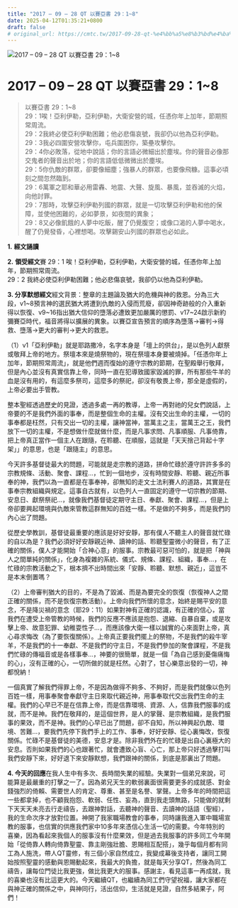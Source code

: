 ```yaml
---
title: "2017 – 09 – 28 QT 以賽亞書 29：1~8"
date: 2025-04-12T01:35:21+0800
draft: false
# original_url: https://cmtc.tw/2017-09-28-qt-%e4%bb%a5%e8%b3%bd%e4%ba%9e%e6%9b%b8-29%ef%bc%9a18
---
```


![2017 – 09 – 28 QT 以賽亞書 29：1~8](/images/qt.jpg   "2017 – 09 – 28 QT 以賽亞書 29：1~8")

# 2017 – 09 – 28 QT 以賽亞書 29：1~8

> 以賽亞書 29：1~8  
> 29：1唉！亞利伊勒，亞利伊勒，大衛安營的城，任憑你年上加年，節期照常周流。  
> 29：2我終必使亞利伊勒困難；他必悲傷哀號，我卻仍以他為亞利伊勒。  
> 29：3我必四圍安營攻擊你，屯兵圍困你，築壘攻擊你。  
> 29：4你必敗落，從地中說話；你的言語必微細出於塵埃。你的聲音必像那交鬼者的聲音出於地；你的言語低低微微出於塵埃。  
> 29：5你仇敵的群眾，卻要像細塵；強暴人的群眾，也要像飛糠。這事必頃刻之間忽然臨到。  
> 29：6萬軍之耶和華必用雷轟、地震、大聲、旋風、暴風，並吞滅的火焰，向他討罪。  
> 29：7那時，攻擊亞利伊勒列國的群眾，就是一切攻擊亞利伊勒和他的保障，並使他困難的，必如夢景，如夜間的異象；  
> 29：8又必像飢餓的人夢中吃飯，醒了仍覺腹空；或像口渴的人夢中喝水，醒了仍覺發昏，心裡想喝。攻擊錫安山列國的群眾也必如此。

**1.** **經文誦讀**

**2.** **領受經文**賽 29：1 唉！亞利伊勒，亞利伊勒，大衛安營的城，任憑你年上加年，節期照常周流。  
29：2 我終必使亞利伊勒困難；他必悲傷哀號，我卻仍以他為亞利伊勒。

**3. 分享默想經文**經文背景：整章的主題論及猶大的危機與神的救恩。分為三大段，v1~8預言神的選民猶大將遭到仇敵的入侵而荒廢，卻因神奇跡般的介入重新得以恢復、v9~16指出猶大信仰的墮落必遭致更加嚴厲的懲罰、v17~24啟示新約彌賽亞時代，福音將得以擴展的異象。以賽亞宣告預言的順序為墮落→審判→得救、墮落→更大的審判→更大的救恩。

（1）v1「亞利伊勒」就是耶路撒冷，名字本身是「壇上的供台」，是以色列人獻祭或敬拜上帝的地方。祭壇本來是燒祭物的，現在祭壇本身要被燒掉。「任憑你年上加年，節期照常周流」，就是他們週而復始的遵守宗教的節期，在聖殿舉行敬拜，但是內心並沒有真實信靠上帝，同時一直在犯導致國家毀滅的罪，所有那些牛羊的血是沒有用的，有這麼多祭司，這麼多的祭祀，卻沒有敬畏上帝，那全是虛假的，上帝必要出手管教。

整本聖經透過歷史的見證，透過多處一再的教導，上帝一再對祂的兒女們說話，上帝要的不是我們外面的事奉，而是整個生命的主權。沒有交出生命的主權，一切的事奉都是枉然，只有交出一切的主權，讓神當神，當萬主之主，當萬王之王，我們放下一切的主權，不是想做什麼就做什麼，而是凡事求問、凡事順服、凡事倚靠，把上帝真正當作一個主人在跟隨，在聆聽、在順服，這就是「天天捨己背起十字架」」的意思，也是「跟隨主」的意思。

今天許多基督徒最大的問題，可能就是走宗教的道路，拼命忙碌於遵守許許多多的宗教規條、活動、聚會、課程…，忙到一個地步，沒有時間安靜、聆聽、親近所事奉的神，我們以為一直都是在事奉神，卻無知的走文士法利賽人的道路，其實是在事奉宗教組織與規定。這事自古就有，以色列人一直固定的遵守一切宗教的節期、安息日、獻祭祭祀…，就像我們基督徒定期守主日、奉獻、聚會、課程…，但是上帝卻要興起環境與仇敵來管教這群無知的百姓一樣。不是做的不夠多，而是我們的內心出了問題。

從歷史學教訓，基督徒最重要的應該是好好安靜，那有僕人不聽主人的聲音就忙碌的自以為是？我們必須好好安靜親近神、讀神的話、聆聽聖靈微小的聲音，有了正確的關係，僕人才能開始「合神心意」的服事。宗教最可惡可怕的，就是把「神與人之間單純的關係」，化身為複雜的系統、儀式、規條、課程、組織，事奉…，在忙碌的宗教活動之下，根本擠不出時間出來「安靜、聆聽、默想、親近」，這豈不是本末倒置嗎？

（2）上帝審判猶大的目的，不是為了毀滅、而是為要完全的恢復（恢復神人之間正確的關係，而不是恢復宗教活動）。上帝向我們所懷的意念，始終是賜平安的意念，不是降災禍的意念（耶29：11）如果對神有正確的認識，有正確的信心，當我們在遭受上帝管教的時候，我們的反應不應該是抱怨、退縮、自暴自棄，或是攻擊上帝、故意犯罪、幼稚耍性子…，而應該像大衛一樣以誠實的心來面對上帝，真心尋求悔改（為了要恢復關係）。上帝真正要我們擺上的祭物，不是我們的殺牛宰羊，不是我們的十一奉獻、不是我們的守主日，不是我們參加的聚會課程，不是我們忙碌的傳福音或是各樣事奉…，神要的很簡單，就是一個「為自己感到憂傷痛悔的心」，沒有正確的心，一切所做的就是枉然。心對了，甘心樂意出發的一切，神都悅納！

一個真實了解我們得罪上帝，不是因為做得不夠多、不夠好，而是我們就像以色列百姓一樣，用事奉聚會奉獻守主日來取代親近神，用事奉取代交出我們生命的主權。我們的心早已不是在信靠上帝，而是信靠環境、資源、人，信靠我們服事的成就，而不是神。我們在敬拜的，是這個世界，是人的掌聲、是宗教組織，是我們服事的果效，而不是神。我們的心早已出了問題，卻不自知，所以神興起仇敵、環境、苦難…，要我們先停下我們手上的工作、事奉，好好安靜、從心裏悔改，恢復關係。忙碌不是基督徒的美德，安息才是。除非我們外在的忙碌是出自心裏極大的安息。否則如果我們的心也跟著忙，就會遭致心盲、心亡，那上帝只好透過擊打叫我們安靜下來，好好退下來安靜默想，我們跟神的關係，到底是那裏出了問題。

**4. 今天的回應**在我人生中有多次、長時間失業的經驗。失業對一個弟兄來說，可能算是最嚴重的打擊之一了。因為弟兄天生的軟弱裏面很需要更多的成就感、對金錢強烈的倚賴、需要世人的肯定、尊重、甚至是名譽、掌聲。上帝多年的時間把這一些都拿掉，也不顧我抱怨、軟弱、任性、妄為，直到我走頭無路，只能做的就剩下天天天未亮去行走禱告，去跟神對話，去聽神的聲音、去讀神的話語（聖經），我的生命次序才放對位置。神開了我家職場教會的事奉，同時讓我進入軍中職場宣教的服事，也信實的供應我們家中10多年來憑信心生活一切的需要。今年特別的喜樂，因為看起來我個人的服事沒有什麼果效，但是過去我服事的許多同工今年開始「從倚靠人轉向倚靠聖靈、靠主剛強壯膽、恩賜相互配搭」，幾乎每個月都有同工為人施洗，帶人QT靈修，有三個小家自然成立，我變成幕後支持者，讓同工開始按照聖靈的感動與恩賜動起來，我最大的負擔，就是每天分享QT，然後為同工禱告，讓每位門徒比我更強，做比我更大的服事。感謝主，看見這事一再成就，我的喜樂也沒有比這更大的。今天繼續QT，也繼續為同工們守望祝福，讓大家都在與神正確的關係之中，與神同行，活出信仰，生活就是見證，自然多結果子，阿們！